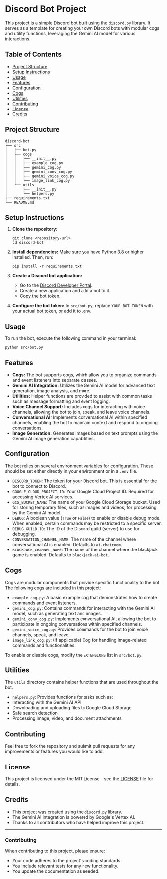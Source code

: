  # Discord Bot Project
 
 This project is a simple Discord bot built using the `discord.py` library. It serves as a template for creating your own Discord bots with modular cogs and utility functions, leveraging the Gemini AI model for various interactions.
 
 ## Table of Contents
 
 - [Project Structure](#project-structure)
 - [Setup Instructions](#setup-instructions)
 - [Usage](#usage)
 - [Features](#features)
 - [Configuration](#configuration)
 - [Cogs](#cogs)
 - [Utilities](#utilities)
 - [Contributing](#contributing)
 - [License](#license)
 - [Credits](#credits)
 
 ## Project Structure
 
 ```
 discord-bot
 ├── src
 │   ├── bot.py
 │   ├── cogs
 │   │   ├── __init__.py
 │   │   ├── example_cog.py
 │   │   ├── gemini_cog.py
 │   │   ├── gemini_conv_cog.py
 │   │   ├── gemini_voice_cog.py
 │   │   └── image_link_cog.py
 │   └── utils
 │       ├── __init__.py
 │       └── helpers.py
 ├── requirements.txt
 └── README.md
 ```
 
 ## Setup Instructions
 
 1. **Clone the repository:**
    ```
    git clone <repository-url>
    cd discord-bot
    ```
 
 2. **Install dependencies:**
    Make sure you have Python 3.8 or higher installed. Then, run:
    ```
    pip install -r requirements.txt
    ```
 
 3. **Create a Discord bot application:**
    - Go to the [Discord Developer Portal](https://discord.com/developers/applications).
    - Create a new application and add a bot to it.
    - Copy the bot token.
 
 4. **Configure the bot token:**
    In `src/bot.py`, replace `YOUR_BOT_TOKEN` with your actual bot token, or add it to .env.
 
 ## Usage
 
 To run the bot, execute the following command in your terminal:
 ```
 python src/bot.py
 ```
 
 ## Features
 
 - **Cogs:** The bot supports cogs, which allow you to organize commands and event listeners into separate classes.
  - **Gemini AI Integration:** Utilizes the Gemini AI model for advanced text generation, image analysis, and more.
 - **Utilities:** Helper functions are provided to assist with common tasks such as message formatting and event logging.
 - **Voice Channel Support:** Includes cogs for interacting with voice channels, allowing the bot to join, speak, and leave voice channels.
 - **Conversational AI:** Implements conversational AI within specified channels, enabling the bot to maintain context and respond to ongoing conversations.
 - **Image Generation:** Generates images based on text prompts using the Gemini AI image generation capabilities.
 
 ## Configuration
 
 The bot relies on several environment variables for configuration. These should be set either directly in your environment or in a `.env` file.
 
 - `DISCORD_TOKEN`: The token for your Discord bot. This is essential for the bot to connect to Discord.
 - `GOOGLE_CLOUD_PROJECT_ID`: Your Google Cloud Project ID. Required for accessing Vertex AI services.
 - `GCS_BUCKET_NAME`: The name of your Google Cloud Storage bucket. Used for storing temporary files, such as images and videos, for processing by the Gemini AI model.
 - `DEBUG`: A boolean value (`True` or `False`) to enable or disable debug mode. When enabled, certain commands may be restricted to a specific server.
 - `DEBUG_GUILD_ID`: The ID of the Discord guild (server) to use for debugging.
 - `CONVERSATION_CHANNEL_NAME`: The name of the channel where conversational AI is enabled. Defaults to `ai-chatroom`.
 - `BLACKJACK_CHANNEL_NAME`: The name of the channel where the blackjack game is enabled.  Defaults to `blackjack-ai-bot`.
 
 ## Cogs
 
 Cogs are modular components that provide specific functionality to the bot. The following cogs are included in this project:
 
 - `example_cog.py`: A basic example cog that demonstrates how to create commands and event listeners.
 - `gemini_cog.py`: Contains commands for interacting with the Gemini AI model, such as generating text and images.
 - `gemini_conv_cog.py`: Implements conversational AI, allowing the bot to participate in ongoing conversations within specified channels.
 - `gemini_voice_cog.py`: Provides commands for the bot to join voice channels, speak, and leave.
 - `image_link_cog.py`: (If applicable) Cog for handling image-related commands and functionalities.
 
 To enable or disable cogs, modify the `EXTENSIONS` list in `src/bot.py`.
 
 ## Utilities
 
 The `utils` directory contains helper functions that are used throughout the bot.
 
 - `helpers.py`: Provides functions for tasks such as:
  - Interacting with the Gemini AI API
  - Downloading and uploading files to Google Cloud Storage
  - Safe search detection
  - Processing image, video, and document attachments
 
 ## Contributing
 
 Feel free to fork the repository and submit pull requests for any improvements or features you would like to add.
 
 ## License
 
 This project is licensed under the MIT License - see the [LICENSE](LICENSE) file for details.
 
 ## Credits
 
 - This project was created using the `discord.py` library.
 - The Gemini AI integration is powered by Google's Vertex AI.
 - Thanks to all contributors who have helped improve this project.
 
 ---
 
 ### Contributing
 When contributing to this project, please ensure:
 
 *   Your code adheres to the project's coding standards.
 *   You include relevant tests for any new functionality.
 *   You update the documentation as needed.
 